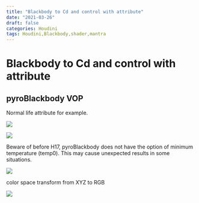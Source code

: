 ```yaml
---
title: "Blackbody to Cd and control with attribute"
date: "2021-03-26"
draft: false
categories: Houdini
tags: Houdini,Blackbody,shader,mantra
---
```

# Blackbody to Cd and control with attribute

pyroBlackbody VOP
---

Normal life attribute for example.

![](https://i.imgur.com/VwYeHgS.png)

![](https://i.imgur.com/TrpyupJ.png)

Beware of before H17, pyroBlackbody does not have the option of minimum temperature (temp0).
This may cause unexpected results in some situations.

![](https://i.imgur.com/WiYr5vT.png)

color space transform from XYZ to RGB

![](https://i.imgur.com/sn0A4uR.png)

